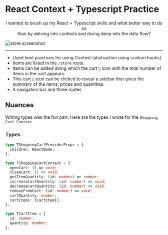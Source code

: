# React Context + Typescript Practice

<p align='center'>I wanted to brush up my React + Typescript skills and what better way to do so <br/>than by delving into contexts and diving deep into the data flow?</p>
<img src='https://github.com/phukon/shopping-cart-react/assets/60285613/52cff078-7c9a-4ab3-86eb-0026cbd4e5b7'alt="store screenshot"/>

---
- Used best practices for using Context (abstraction using custom hooks)
- Items are listed in the `/store` route. 
- Items can be added doing which the cart `🛒` icon with the total number of items in the cart appears.
- This cart `🛒` icon can be clicked to reveal a sidebar that gives the summary of the items, prices and quantities.
- A navigation bar and three routes

## Nuances

Writing types was the fun part. Here are the types I wrote for the `Shopping Cart Context`

### Types

```typescript
type TShoppingCartProviderProps = {
  children: ReactNode;
};

type TShoppingCartContext = {
  openCart: () => void;
  closeCart: () => void;
  getItemQuantity: (id: number) => number;
  increaseCartQuantity: (id: number) => void;
  decreaseCartQuantity: (id: number) => void;
  removeFromCart: (id: number) => void;
  cartQuantity: number;
  cartItems: TCartItem[];
};

type TCartItem = {
  id: number;
  quantity: number;
};
```
